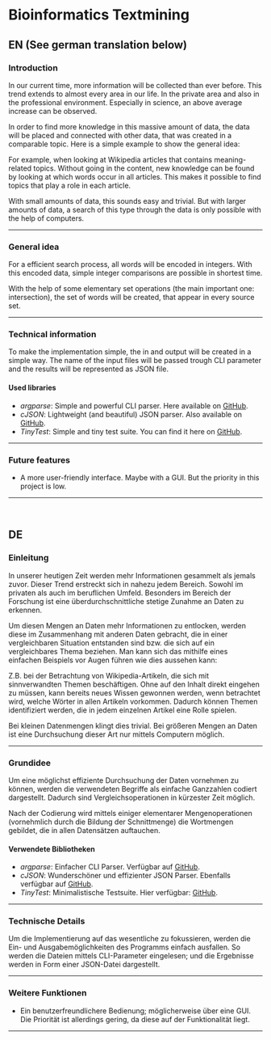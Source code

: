 # Bioinformatics Textmining

## EN (See german translation below)

### Introduction

In our current time, more information will be collected than ever before. This trend extends to almost every area in our life. In the private area and also in the professional environment. Especially in science, an above average increase can be observed.

In order to find more knowledge in this massive amount of data, the data will be placed and connected with other data, that was created in a comparable topic. Here is a simple example to show the general idea:

For example, when looking at Wikipedia articles that contains meaning-related topics. Without going in the content, new knowledge can be found by looking at which words occur in all articles. This makes it possible to find topics that play a role in each article.

With small amounts of data, this sounds easy and trivial. But with larger amounts of data, a search of this type through the data is only possible with the help of computers.

---

### General idea

For a efficient search process, all words will be encoded in integers. With this encoded data, simple integer comparisons are possible in shortest time.

With the help of some elementary set operations (the main important one: intersection), the set of words will be created, that appear in every source set.

---

### Technical information

To make the implementation simple, the in and output will be created in a simple way. The name of the input files will be passed trough CLI parameter and the results will be represented as JSON file.

#### Used libraries

- *argparse*: Simple and powerful CLI parser. Here available on [GitHub](https://github.com/cofyc/argparse).
- *cJSON*: Lightweight (and beautiful) JSON parser. Also available on [GitHub](https://github.com/DaveGamble/cJSON).
- *TinyTest*: Simple and tiny test suite. You can find it here on [GitHub](https://github.com/joewalnes/tinytest).

---

### Future features

- A more user-friendly interface. Maybe with a GUI. But the priority in this project is low.

---
<br>

## DE

### Einleitung

In unserer heutigen Zeit werden mehr Informationen gesammelt als jemals zuvor. Dieser Trend erstreckt sich in nahezu jedem Bereich. Sowohl im privaten als auch im beruflichen Umfeld. Besonders im Bereich der Forschung ist eine überdurchschnittliche stetige Zunahme an Daten zu erkennen.

Um diesen Mengen an Daten mehr Informationen zu entlocken, werden diese im Zusammenhang mit anderen Daten gebracht, die in einer vergleichbaren Situation entstanden sind bzw. die sich auf ein vergleichbares Thema beziehen. Man kann sich das mithilfe eines einfachen Beispiels vor Augen führen wie dies aussehen kann:

Z.B. bei der Betrachtung von Wikipedia-Artikeln, die sich mit sinnverwandten Themen beschäftigen. Ohne auf den Inhalt direkt eingehen zu müssen, kann bereits neues Wissen gewonnen werden, wenn betrachtet wird, welche Wörter in allen Artikeln vorkommen. Dadurch können Themen identifiziert werden, die in jedem einzelnen Artikel eine Rolle spielen.

Bei kleinen Datenmengen klingt dies trivial. Bei größeren Mengen an Daten ist eine Durchsuchung dieser Art nur mittels Computern möglich.

---

### Grundidee

Um eine möglichst effiziente Durchsuchung der Daten vornehmen zu können, werden die verwendeten Begriffe als einfache Ganzzahlen codiert dargestellt. Dadurch sind Vergleichsoperationen in kürzester Zeit möglich.

Nach der Codierung wird mittels einiger elementarer Mengenoperationen (vornehmlich durch die Bildung der Schnittmenge) die Wortmengen gebildet, die in allen Datensätzen auftauchen.

#### Verwendete Bibliotheken

- *argparse*: Einfacher CLI Parser. Verfügbar auf [GitHub](https://github.com/cofyc/argparse).
- *cJSON*: Wunderschöner und effizienter JSON Parser. Ebenfalls verfügbar auf [GitHub](https://github.com/DaveGamble/cJSON).
- *TinyTest*: Minimalistische Testsuite. Hier verfügbar: [GitHub](https://github.com/joewalnes/tinytest).

---

### Technische Details

Um die Implementierung auf das wesentliche zu fokussieren, werden die Ein- und Ausgabemöglichkeiten des Programms einfach ausfallen. So werden die Dateien mittels CLI-Parameter eingelesen; und die Ergebnisse werden in Form einer JSON-Datei dargestellt.

---

### Weitere Funktionen

- Ein benutzerfreundlichere Bedienung; möglicherweise über eine GUI. Die Priorität ist allerdings gering, da diese auf der Funktionalität liegt.

---
